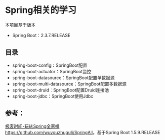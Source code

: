 # Spring相关的学习

本项目基于版本
* Spring Boot：2.3.7.RELEASE

## 目录
* spring-boot-config：SpringBoot配置
* spring-boot-actuator：SpringBoot监控
* spring-boot-datasource：SpringBoot配置单数据源
* spring-boot-multi-datasource：SpringBoot配置多数据源
* spring-boot-druid：SpringBoot配置Druid连接池
* spring-boot-jdbc：SpringBoot使用Jdbc

## 参考：
[极客时间-玩转Spring全家桶](https://time.geekbang.org/course/intro/100023501)  
<https://github.com/wuyouzhuguli/SpringAll>，基于Spring Boot 1.5.9.RELEASE  
